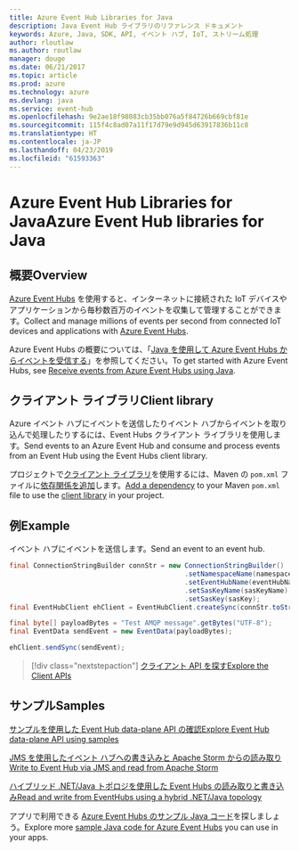 ```yaml
---
title: Azure Event Hub Libraries for Java
description: Java Event Hub ライブラリのリファレンス ドキュメント
keywords: Azure, Java, SDK, API, イベント ハブ, IoT, ストリーム処理
author: rloutlaw
ms.author: routlaw
manager: douge
ms.date: 06/21/2017
ms.topic: article
ms.prod: azure
ms.technology: azure
ms.devlang: java
ms.service: event-hub
ms.openlocfilehash: 9e2ae18f98083cb35bb076a5f84726b669cbf81e
ms.sourcegitcommit: 115f4c8ad07a11f17d79e9d945d63917836b11c8
ms.translationtype: HT
ms.contentlocale: ja-JP
ms.lasthandoff: 04/23/2019
ms.locfileid: "61593363"
---
```

# <a name="azure-event-hub-libraries-for-java"></a><span data-ttu-id="14705-104">Azure Event Hub Libraries for Java</span><span class="sxs-lookup"><span data-stu-id="14705-104">Azure Event Hub libraries for Java</span></span>

## <a name="overview"></a><span data-ttu-id="14705-105">概要</span><span class="sxs-lookup"><span data-stu-id="14705-105">Overview</span></span>

<span data-ttu-id="14705-106">[Azure Event Hubs](/azure/event-hubs/event-hubs-what-is-event-hubs) を使用すると、インターネットに接続された IoT デバイスやアプリケーションから毎秒数百万のイベントを収集して管理することができます。</span><span class="sxs-lookup"><span data-stu-id="14705-106">Collect and manage millions of events per second from connected IoT devices and applications with [Azure Event Hubs](/azure/event-hubs/event-hubs-what-is-event-hubs).</span></span>

<span data-ttu-id="14705-107">Azure Event Hubs の概要については、「[Java を使用して Azure Event Hubs からイベントを受信する](/azure/event-hubs/event-hubs-java-get-started-receive-eph)」を参照してください。</span><span class="sxs-lookup"><span data-stu-id="14705-107">To get started with Azure Event Hubs, see [Receive events from Azure Event Hubs using Java](/azure/event-hubs/event-hubs-java-get-started-receive-eph).</span></span>


## <a name="client-library"></a><span data-ttu-id="14705-108">クライアント ライブラリ</span><span class="sxs-lookup"><span data-stu-id="14705-108">Client library</span></span>

<span data-ttu-id="14705-109">Azure イベント ハブにイベントを送信したりイベント ハブからイベントを取り込んで処理したりするには、Event Hubs クライアント ライブラリを使用します。</span><span class="sxs-lookup"><span data-stu-id="14705-109">Send events to an Azure Event Hub and consume and process events from an Event Hub using the Event Hubs client library.</span></span>

<span data-ttu-id="14705-110">プロジェクトで[クライアント ライブラリ](https://mvnrepository.com/artifact/com.microsoft.azure/azure-eventhubs)を使用するには、Maven の `pom.xml` ファイルに[依存関係を追加](https://maven.apache.org/guides/getting-started/index.html#How_do_I_use_external_dependencies)します。</span><span class="sxs-lookup"><span data-stu-id="14705-110">[Add a dependency](https://maven.apache.org/guides/getting-started/index.html#How_do_I_use_external_dependencies) to your Maven `pom.xml` file to use the [client library](https://mvnrepository.com/artifact/com.microsoft.azure/azure-eventhubs) in your project.</span></span>
 

## <a name="example"></a><span data-ttu-id="14705-111">例</span><span class="sxs-lookup"><span data-stu-id="14705-111">Example</span></span>

<span data-ttu-id="14705-112">イベント ハブにイベントを送信します。</span><span class="sxs-lookup"><span data-stu-id="14705-112">Send an event to an event hub.</span></span>

```java
final ConnectionStringBuilder connStr = new ConnectionStringBuilder()
                                            .setNamespaceName(namespaceName)
                                            .setEventHubName(eventHubName)
                                            .setSasKeyName(sasKeyName)
                                            .setSasKey(sasKey);
final EventHubClient ehClient = EventHubClient.createSync(connStr.toString());

final byte[] payloadBytes = "Test AMQP message".getBytes("UTF-8");
final EventData sendEvent = new EventData(payloadBytes);

ehClient.sendSync(sendEvent);
```


> [!div class="nextstepaction"]
> [<span data-ttu-id="14705-113">クライアント API を探す</span><span class="sxs-lookup"><span data-stu-id="14705-113">Explore the Client APIs</span></span>](/java/api/overview/azure/eventhubs/client)



## <a name="samples"></a><span data-ttu-id="14705-114">サンプル</span><span class="sxs-lookup"><span data-stu-id="14705-114">Samples</span></span>

<span data-ttu-id="14705-115">[サンプルを使用した Event Hub data-plane API の確認][1]</span><span class="sxs-lookup"><span data-stu-id="14705-115">[Explore Event Hub data-plane API using samples][1]</span></span>

<span data-ttu-id="14705-116">[JMS を使用したイベント ハブへの書き込みと Apache Storm からの読み取り][2]</span><span class="sxs-lookup"><span data-stu-id="14705-116">[Write to Event Hub via JMS and read from Apache Storm][2]</span></span>

<span data-ttu-id="14705-117">[ハイブリッド .NET/Java トポロジを使用した Event Hubs の読み取りと書き込み][3]</span><span class="sxs-lookup"><span data-stu-id="14705-117">[Read and write from EventHubs using a hybrid .NET/Java topology][3]</span></span> 

[1]: https://github.com/Azure/azure-event-hubs/tree/master/samples/Java
[2]: https://github.com/Azure-Samples/event-hubs-java-storm-sender-jms-receiver
[3]: https://github.com/Azure-Samples/hdinsight-dotnet-java-storm-eventhub

<span data-ttu-id="14705-118">アプリで利用できる [Azure Event Hubs のサンプル Java コード](https://azure.microsoft.com/resources/samples/?platform=java&term=event)を探しましょう。</span><span class="sxs-lookup"><span data-stu-id="14705-118">Explore more [sample Java code for Azure Event Hubs](https://azure.microsoft.com/resources/samples/?platform=java&term=event) you can use in your apps.</span></span>

